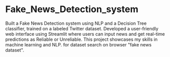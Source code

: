 # Fake_News_Detection_system
Built a Fake News Detection system using NLP and a Decision Tree classifier, trained on a labeled Twitter dataset. Developed a user-friendly web interface using Streamlit where users can input news and get real-time predictions as Reliable or Unreliable. This project showcases my skills in machine learning and NLP.
for dataset search on browser "fake news dataset".

